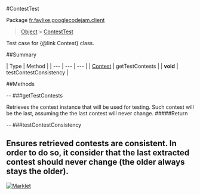 #ContestTest

Package [fr.faylixe.googlecodejam.client](README.md)<br>
> [Object](../../../java/lang/Object.md) > [ContestTest](ContestTest.md)

Test case for {@link Contest} class.

##Summary


| Type | Method |
| --- | --- | --- |
| [Contest](Contest.md) | getTestContests |
| **void** | testContestConsistency |

##Methods

--
###getTestContests


Retrieves the contest instance that will
 be used for testing. Such contest will be
 the last, assuming the the last contest
 will never change.
#####Return



--
###testContestConsistency


Ensures retrieved contests are consistent.
 In order to do so, it consider that the last extracted
 contest should never change (the older always stays the older).
---
[![Marklet](https://img.shields.io/badge/Generated%20by-Marklet-green.svg)](https://github.com/Faylixe/marklet)